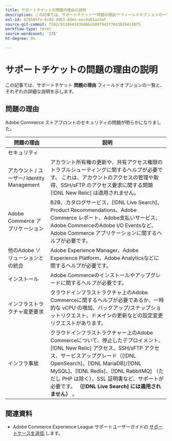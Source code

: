```yaml
---
title: サポートチケットの問題の理由の説明
description: この記事では、サポートチケット**問題の理由**フィールドオプションの一覧と、それぞれの詳細を説明します。
exl-id: 678505fe-8c8d-4963-8dee-eec0a61a2daf
source-git-commit: f502c913964103b88bcb00f942f70439394148f5
workflow-type: tm+mt
source-wordcount: '235'
ht-degree: 0%

---
```


# サポートチケットの問題の理由の説明

この記事では、サポートチケット **問題の理由** フィールドオプションの一覧と、それぞれの詳細な説明を示します。

## 問題の理由

<table class="tg">
<thead>
  <tr>
    <th><span style="font-weight:bold;font-style:normal">問題の理由</span></th>
    <th><span style="font-weight:700;font-style:normal">説明</span></th>
  </tr>
</thead>
<tbody>
  <tr>
    <td>セキュリティ</td>
    Adobe Commerce ストアフロントのセキュリティの問題が明らかになりました。</td>
  </tr>
  <tr>
    <td>アカウント / ユーザー/ Identity Management</td>
    <td>アカウント所有権の更新や、共有アクセス権限のトラブルシューティングに関するヘルプが必要です。 これは、アカウントのアクセスの管理や取得、SSH/sFTP のアクセス要求に関する問題 [!DNL New Relic] は適用されません。</td>
  </tr>
  <tr>
    <td>Adobe Commerce アプリケーション</td>
    <td>B2B、カタログサービス、[!DNL Live Search]、Product Recommendations、Adobe Commerce レポート、Adobe支払いサービス、Adobe CommerceのAdobe I/O Eventsなど、Adobe Commerce アプリケーションに関するヘルプが必要です。</td>
  </tr>
  <tr>
    <td>他のAdobe ソリューションとの統合</td>
    <td>Adobe Experience Manager、Adobe Experience Platform、Adobe Analyticsなどに関するヘルプが必要です。</td>
  </tr>
  <tr>
    <td>インストール</td>
    <td>Adobe Commerceのインストールやアップグレードに関するヘルプが必要です。</td>
  </tr>
  <tr>
    <td>インフラストラクチャ変更要求</td>
    <td>クラウドインフラストラクチャ上のAdobe Commerceに関するヘルプが必要であるか、一時的な vCPU の増加、バックアップ/スナップショットリクエスト、ドメインの更新などの設定変更リクエストがあります。</td>
  </tr>
  <tr>
    <td>インフラ事故</td>
    <td>クラウドインフラストラクチャー上のAdobe Commerceについて、停止したデプロイメント、[!DNL New Relic] アクセス、SSH/sFTP アクセス、サービスアップグレード（[!DNL OpenSearch]、[!DNL MariaDB]/[!DNL MySQL]、[!DNL Redis]、[!DNL RabbitMQ] （ただし PHP は除く）、SSL 証明書など、サポートが必要です。<strong> （[!DNL Live Search] には適用されません） </strong>。</td>
  </tr>  
</tbody>
</table>

## 関連資料

* Adobe Commerce Experience League サポートユーザーガイドの [ サポートケースを送信 ](https://experienceleague.adobe.com/ja/docs/commerce-knowledge-base/kb/help-center-guide/magento-help-center-user-guide#support-case) します。
